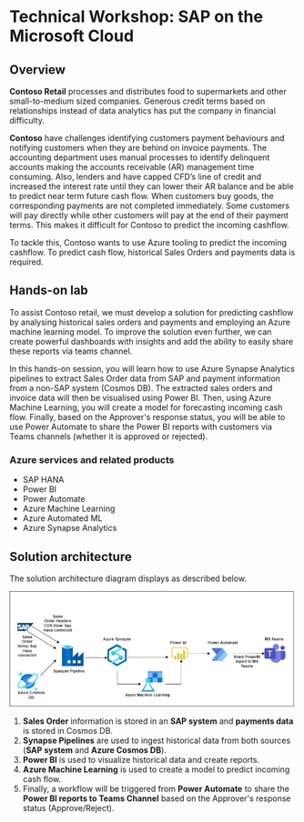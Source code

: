 # Technical Workshop: SAP on the Microsoft Cloud 


## Overview

**Contoso Retail** processes and distributes food to supermarkets and other small-to-medium sized companies. Generous credit terms based on relationships instead of data analytics has put the company in financial difficulty. 

**Contoso** have challenges identifying customers payment behaviours and notifying customers when they are behind on invoice payments. The accounting department uses manual processes to identify delinquent accounts making the accounts receivable (AR) management time consuming. Also, lenders and have capped CFD’s line of credit and increased the interest rate until they can lower their AR balance and be able to predict near term future cash flow. When customers buy goods, the corresponding payments are not completed immediately. Some customers will pay directly while other customers will pay at the end of their payment terms. This makes it difficult for Contoso to predict the incoming cashflow. 

To tackle this, Contoso wants to use Azure tooling to predict the incoming cashflow. To predict cash flow, historical Sales Orders and payments data is required. 

## Hands-on lab

To assist Contoso retail, we must develop a solution for predicting cashflow by analysing historical sales orders and payments and employing an Azure machine learning model. To improve the solution even further, we can create powerful dashboards with insights and add the ability to easily share these reports via teams channel.

In this hands-on session, you will learn how to use Azure Synapse Analytics pipelines to extract Sales Order data from SAP and payment information from a non-SAP system (Cosmos DB). The extracted sales orders and invoice data will then be visualised using Power BI. Then, using Azure Machine Learning, you will create a model for forecasting incoming cash flow. Finally, based on the Approver's response status, you will be able to use Power Automate to share the Power BI reports with customers via Teams channels (whether it is approved or rejected).


### Azure services and related products

- SAP HANA
- Power BI
- Power Automate
- Azure Machine Learning
- Azure Automated ML
- Azure Synapse Analytics


## Solution architecture
The solution architecture diagram displays as described below.

 ![](../SAP-on-the-Microsoft-Cloud/media/sap.png)

1. **Sales Order** information is stored in an **SAP system** and **payments data** is stored in Cosmos DB. 
2. **Synapse Pipelines** are used to ingest historical data from both sources (**SAP system** and **Azure Cosmos DB**). 
3. **Power BI** is used to visualize historical data and create reports.
4. **Azure Machine Learning** is used to create a model to predict incoming cash flow. 
5. Finally, a workflow will be triggered from **Power Automate** to share the **Power BI reports to Teams Channel** based on the Approver's response status (Approve/Reject).
